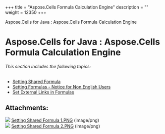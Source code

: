 +++
title = "Aspose.Cells Formula Calculation Engine" 
description = "" 
weight = 12350 
+++

Aspose.Cells for Java : Aspose.Cells Formula Calculation Engine  

# Aspose.Cells for Java : Aspose.Cells Formula Calculation Engine


###### This section includes the following topics:  

*   [Setting Shared Formula](https://docs2.aspose.com/cells/java/developerguide/technicalarticles/asposecellsformulacalculationengine/setting+shared+formula)
*   [Setting Formulas - Notice for Non English Users](https://docs2.aspose.com/cells/java/developerguide/technicalarticles/asposecellsformulacalculationengine/setting+formulas+-+notice+for+non+english+users)
*   [Set External Links in Formulas](https://docs2.aspose.com/cells/java/developerguide/technicalarticles/asposecellsformulacalculationengine/set+external+links+in+formulas)

## Attachments:

![](https://docs2.aspose.com/cells/java/images/icons/bullet_blue.gif) [Setting Shared Formula 1.PNG](https://docs2.aspose.com/cells/java/attachments/5276610/5472602.png) (image/png)  
![](https://docs2.aspose.com/cells/java/images/icons/bullet_blue.gif) [Setting Shared Formula 2.PNG](https://docs2.aspose.com/cells/java/attachments/5276610/5472603.png) (image/png)  

